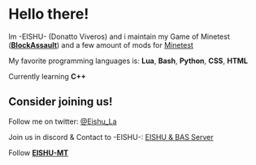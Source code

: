 # Hello there!

Im -EISHU- (Donatto Viveros) and i maintain my Game of Minetest (**[BlockAssault](https://github.com/EISHU-MT/blockassault)**) and a few amount of mods for [Minetest](https://github.com/minetest)

My favorite programming languages is: **Lua**, **Bash**, **Python**, **CSS**, **HTML**

Currently learning **C++**

## Consider joining us!
Follow me on twitter: [@Eishu_La](https://twitter.com/@Eishu_La)

Join us in discord & Contact to -EISHU-: [EISHU & BAS Server](https://discord.gg/K2UM2zKz6g)

Follow **[EISHU-MT](https://github.com/EISHU-MT)**

<!---
EISHU92/EISHU92 is a ✨ special ✨ repository because its `README.md` (this file) appears on your GitHub profile.
You can click the Preview link to take a look at your changes.
--->
